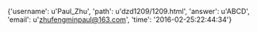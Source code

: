 {'username': u'Paul_Zhu', 'path': u'dzd1209/1209.html', 'answer': u'ABCD', 'email': u'zhufengminpaul@163.com', 'time': '2016-02-25:22:44:34'}
